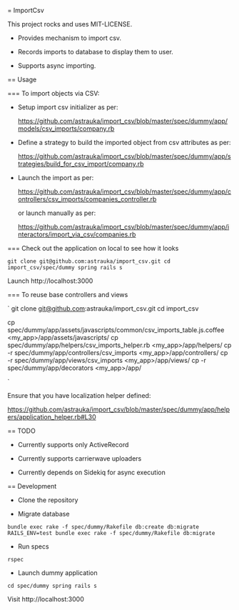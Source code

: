 = ImportCsv

This project rocks and uses MIT-LICENSE.

* Provides mechanism to import csv.

* Records imports to database to display them to user.

* Supports async importing.

== Usage

=== To import objects via CSV:

* Setup import csv initializer as per:

  https://github.com/astrauka/import_csv/blob/master/spec/dummy/app/models/csv_imports/company.rb

* Define a strategy to build the imported object from csv attributes as per:

  https://github.com/astrauka/import_csv/blob/master/spec/dummy/app/strategies/build_for_csv_import/company.rb

* Launch the import as per:

  https://github.com/astrauka/import_csv/blob/master/spec/dummy/app/controllers/csv_imports/companies_controller.rb

  or launch manually as per:

  https://github.com/astrauka/import_csv/blob/master/spec/dummy/app/interactors/import_via_csv/companies.rb

=== Check out the application on local to see how it looks

`
git clone git@github.com:astrauka/import_csv.git
cd import_csv/spec/dummy
spring rails s
`

Launch http://localhost:3000

=== To reuse base controllers and views

`
git clone git@github.com:astrauka/import_csv.git
cd import_csv

cp spec/dummy/app/assets/javascripts/common/csv_imports_table.js.coffee <my_app>/app/assets/javascripts/
cp spec/dummy/app/helpers/csv_imports_helper.rb <my_app>/app/helpers/
cp -r spec/dummy/app/controllers/csv_imports <my_app>/app/controllers/
cp -r spec/dummy/app/views/csv_imports <my_app>/app/views/
cp -r spec/dummy/app/decorators <my_app>/app/

`

Ensure that you have localization helper defined:

https://github.com/astrauka/import_csv/blob/master/spec/dummy/app/helpers/application_helper.rb#L30

== TODO

* Currently supports only ActiveRecord

* Currently supports carrierwave uploaders

* Currently depends on Sidekiq for async execution

== Development

* Clone the repository

* Migrate database

`
bundle exec rake -f spec/dummy/Rakefile db:create db:migrate
RAILS_ENV=test bundle exec rake -f spec/dummy/Rakefile db:migrate
`

* Run specs

`
rspec
`

* Launch dummy application

`
cd spec/dummy
spring rails s
`

Visit http://localhost:3000
